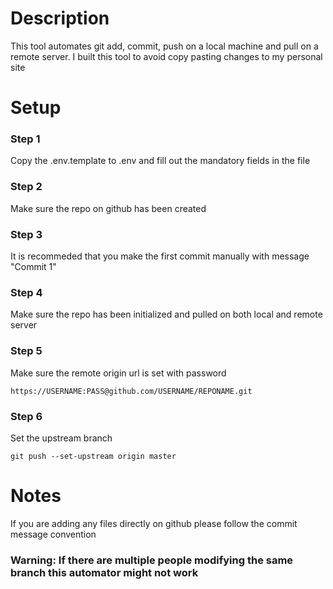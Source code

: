 # Description
This tool automates git add, commit, push on a local machine and pull on a remote server. I built this tool to avoid copy pasting changes to my personal site
# Setup
### Step 1
Copy the .env.template to .env and fill out the mandatory fields in the file
### Step 2
Make sure the repo on github has been created
### Step 3
It is recommeded that you make the first commit manually with message "Commit 1"
### Step 4
Make sure the repo has been initialized and pulled on both local and remote server
### Step 5
Make sure the remote origin url is set with password
```
https://USERNAME:PASS@github.com/USERNAME/REPONAME.git
```
### Step 6
Set the upstream branch
```
git push --set-upstream origin master
```
# Notes
If you are adding any files directly on github please follow the commit message convention
### Warning: If there are multiple people modifying the same branch this automator might not work
